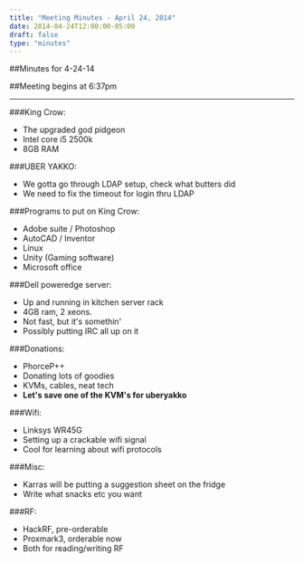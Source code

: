 ```yaml
---
title: "Meeting Minutes - April 24, 2014"
date: 2014-04-24T12:00:00-05:00
draft: false
type: "minutes"
---
```


##Minutes for 4-24-14

##Meeting begins at 6:37pm

- - -

###King Crow:
* The upgraded god pidgeon
* Intel core i5 2500k
* 8GB RAM

###UBER YAKKO:
* We gotta go through LDAP setup, check what butters did
* We need to fix the timeout for login thru LDAP


###Programs to put on King Crow:
* Adobe suite / Photoshop
* AutoCAD / Inventor
* Linux
* Unity (Gaming software)
* Microsoft office

###Dell poweredge server:
* Up and running in kitchen server rack
* 4GB ram, 2 xeons.
* Not fast, but it's somethin'
* Possibly putting IRC all up on it

###Donations:
* PhorceP++
* Donating lots of goodies
* KVMs, cables, neat tech
* __Let's save one of the KVM's for uberyakko__

###Wifi:
* Linksys WR45G
* Setting up a crackable wifi signal
* Cool for learning about wifi protocols

###Misc:
* Karras will be putting a suggestion sheet on the fridge
* Write what snacks etc you want

###RF:
* HackRF, pre-orderable
* Proxmark3, orderable now
* Both for reading/writing RF

